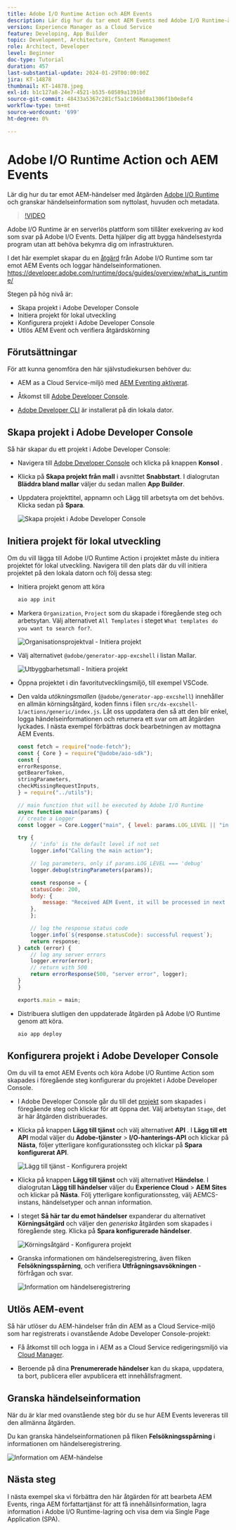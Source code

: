 ```yaml
---
title: Adobe I/O Runtime Action och AEM Events
description: Lär dig hur du tar emot AEM Events med Adobe I/O Runtime-åtgärd och granskar händelseinformation som nyttolast, rubriker och metadata.
version: Experience Manager as a Cloud Service
feature: Developing, App Builder
topic: Development, Architecture, Content Management
role: Architect, Developer
level: Beginner
doc-type: Tutorial
duration: 457
last-substantial-update: 2024-01-29T00:00:00Z
jira: KT-14878
thumbnail: KT-14878.jpeg
exl-id: b1c127a8-24e7-4521-b535-60589a1391bf
source-git-commit: 48433a5367c281cf5a1c106b08a1306f1b0e8ef4
workflow-type: tm+mt
source-wordcount: '699'
ht-degree: 0%

---
```


# Adobe I/O Runtime Action och AEM Events

Lär dig hur du tar emot AEM-händelser med åtgärden [Adobe I/O Runtime](https://developer.adobe.com/runtime/docs/guides/overview/what_is_runtime/) och granskar händelseinformation som nyttolast, huvuden och metadata.

>[!VIDEO](https://video.tv.adobe.com/v/3427053?quality=12&learn=on)

Adobe I/O Runtime är en serverlös plattform som tillåter exekvering av kod som svar på Adobe I/O Events. Detta hjälper dig att bygga händelsestyrda program utan att behöva bekymra dig om infrastrukturen.

I det här exemplet skapar du en [åtgärd](https://developer.adobe.com/runtime/docs/guides/using/creating_actions/) från Adobe I/O Runtime som tar emot AEM Events och loggar händelseinformationen.
https://developer.adobe.com/runtime/docs/guides/overview/what_is_runtime/

Stegen på hög nivå är:

- Skapa projekt i Adobe Developer Console
- Initiera projekt för lokal utveckling
- Konfigurera projekt i Adobe Developer Console
- Utlös AEM Event och verifiera åtgärdskörning

## Förutsättningar

För att kunna genomföra den här självstudiekursen behöver du:

- AEM as a Cloud Service-miljö med [AEM Eventing aktiverat](https://developer.adobe.com/experience-cloud/experience-manager-apis/guides/events/#enable-aem-events-on-your-aem-cloud-service-environment).

- Åtkomst till [Adobe Developer Console](https://developer.adobe.com/developer-console/docs/guides/getting-started/).

- [Adobe Developer CLI](https://developer.adobe.com/runtime/docs/guides/tools/cli_install/) är installerat på din lokala dator.

## Skapa projekt i Adobe Developer Console

Så här skapar du ett projekt i Adobe Developer Console:

- Navigera till [Adobe Developer Console](https://developer.adobe.com/) och klicka på knappen **Konsol** .

- Klicka på **Skapa projekt från mall** i avsnittet **Snabbstart**. I dialogrutan **Bläddra bland mallar** väljer du sedan mallen **App Builder**.

- Uppdatera projekttitel, appnamn och Lägg till arbetsyta om det behövs. Klicka sedan på **Spara**.

  ![Skapa projekt i Adobe Developer Console](../assets/examples/runtime-action/create-project.png)


## Initiera projekt för lokal utveckling

Om du vill lägga till Adobe I/O Runtime Action i projektet måste du initiera projektet för lokal utveckling. Navigera till den plats där du vill initiera projektet på den lokala datorn och följ dessa steg:

- Initiera projekt genom att köra

  ```bash
  aio app init
  ```

- Markera `Organization`, `Project` som du skapade i föregående steg och arbetsytan. Välj alternativet `All Templates` i steget `What templates do you want to search for?`.

  ![Organisationsprojektval - Initiera projekt](../assets/examples/runtime-action/all-templates.png)

- Välj alternativet `@adobe/generator-app-excshell` i listan Mallar.

  ![Utbyggbarhetsmall - Initiera projekt](../assets/examples/runtime-action/extensibility-template.png)

- Öppna projektet i din favoritutvecklingsmiljö, till exempel VSCode.

- Den valda _utökningsmallen_ (`@adobe/generator-app-excshell`) innehåller en allmän körningsåtgärd, koden finns i filen `src/dx-excshell-1/actions/generic/index.js`. Låt oss uppdatera den så att den blir enkel, logga händelseinformationen och returnera ett svar om att åtgärden lyckades. I nästa exempel förbättras dock bearbetningen av mottagna AEM Events.

  ```javascript
  const fetch = require("node-fetch");
  const { Core } = require("@adobe/aio-sdk");
  const {
  errorResponse,
  getBearerToken,
  stringParameters,
  checkMissingRequestInputs,
  } = require("../utils");
  
  // main function that will be executed by Adobe I/O Runtime
  async function main(params) {
  // create a Logger
  const logger = Core.Logger("main", { level: params.LOG_LEVEL || "info" });
  
  try {
      // 'info' is the default level if not set
      logger.info("Calling the main action");
  
      // log parameters, only if params.LOG_LEVEL === 'debug'
      logger.debug(stringParameters(params));
  
      const response = {
      statusCode: 200,
      body: {
          message: "Received AEM Event, it will be processed in next example",
      },
      };
  
      // log the response status code
      logger.info(`${response.statusCode}: successful request`);
      return response;
  } catch (error) {
      // log any server errors
      logger.error(error);
      // return with 500
      return errorResponse(500, "server error", logger);
  }
  }
  
  exports.main = main;
  ```

- Distribuera slutligen den uppdaterade åtgärden på Adobe I/O Runtime genom att köra.

  ```bash
  aio app deploy
  ```

## Konfigurera projekt i Adobe Developer Console

Om du vill ta emot AEM Events och köra Adobe I/O Runtime Action som skapades i föregående steg konfigurerar du projektet i Adobe Developer Console.

- I Adobe Developer Console går du till det [projekt](https://developer.adobe.com/console/projects) som skapades i föregående steg och klickar för att öppna det. Välj arbetsytan `Stage`, det är här åtgärden distribuerades.

- Klicka på knappen **Lägg till tjänst** och välj alternativet **API** . I **Lägg till ett API** modal väljer du **Adobe-tjänster** > **I/O-hanterings-API** och klickar på **Nästa**, följer ytterligare konfigurationssteg och klickar på **Spara konfigurerat API**.

  ![Lägg till tjänst - Konfigurera projekt](../assets/examples/runtime-action/add-io-management-api.png)

- Klicka på knappen **Lägg till tjänst** och välj alternativet **Händelse**. I dialogrutan **Lägg till händelser** väljer du **Experience Cloud** > **AEM Sites** och klickar på **Nästa**. Följ ytterligare konfigurationssteg, välj AEMCS-instans, händelsetyper och annan information.

- I steget **Så här tar du emot händelser** expanderar du alternativet **Körningsåtgärd** och väljer den _generiska_ åtgärden som skapades i föregående steg. Klicka på **Spara konfigurerade händelser**.

  ![Körningsåtgärd - Konfigurera projekt ](../assets/examples/runtime-action/select-runtime-action.png)

- Granska informationen om händelseregistrering, även fliken **Felsökningsspårning**, och verifiera **Utfrågningsavsökningen** - förfrågan och svar.

  ![Information om händelseregistrering](../assets/examples/runtime-action/debug-tracing-challenge-probe.png)


## Utlös AEM-event

Så här utlöser du AEM-händelser från din AEM as a Cloud Service-miljö som har registrerats i ovanstående Adobe Developer Console-projekt:

- Få åtkomst till och logga in i AEM as a Cloud Service redigeringsmiljö via [Cloud Manager](https://my.cloudmanager.adobe.com/).

- Beroende på dina **Prenumererade händelser** kan du skapa, uppdatera, ta bort, publicera eller avpublicera ett innehållsfragment.

## Granska händelseinformation

När du är klar med ovanstående steg bör du se hur AEM Events levereras till den allmänna åtgärden.

Du kan granska händelseinformationen på fliken **Felsökningsspårning** i informationen om händelseregistrering.

![Information om AEM-händelse](../assets/examples/runtime-action/aem-event-details.png)


## Nästa steg

I nästa exempel ska vi förbättra den här åtgärden för att bearbeta AEM Events, ringa AEM författartjänst för att få innehållsinformation, lagra information i Adobe I/O Runtime-lagring och visa dem via Single Page Application (SPA).
